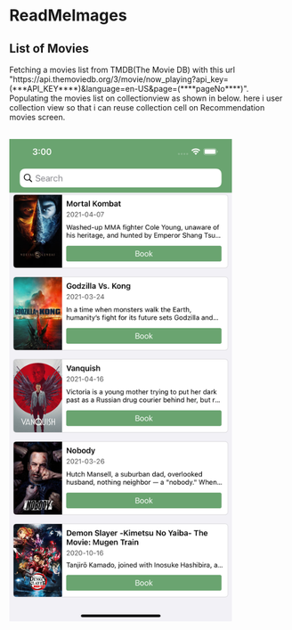 # ReadMeImages

<h2>
List of Movies
</h2>

<p> 
  Fetching a movies list from TMDB(The Movie DB) with this url "https://api.themoviedb.org/3/movie/now_playing?api_key=(***API_KEY****)&language=en-US&page=(****pageNo****)". Populating the movies list on collectionview as shown in below. here i user collection view so that i can reuse collection cell on Recommendation movies screen.
</p>

<br>
<img width="400" src="https://github.com/RajaReddyiOS/ReadMeImages/blob/BMS/Simulator%20Screen%20Shot%20-%20iPhone%2012%20Pro%20Max%20-%202021-05-12%20at%2015.00.36.png"/>
</br>
